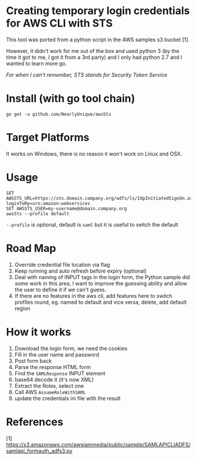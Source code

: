 # Creating temporary login credentials for AWS CLI with STS

This tool was ported from a python script in the AWS samples s3 bucket [1].

However, it didn't work for me out of the box and used python 3 (by the time it got to me, I got it from a 3rd party) and I only had python 2.7 and I wanted to learn more go.

_For when I can't remember, STS stands for Security Token Service_

# Install (with go tool chain)

```
go get -u github.com/NearlyUnique/awsSts
```

# Target Platforms

It works on Windows, there is no reason it won't work on Linux and OSX.

# Usage

```
SET AWSSTS_URL=https://sts.domain.company.org/adfs/ls/IdpInitiatedSignOn.aspx?loginToRp=urn:amazon:webservices
SET AWSSTS_USER=my-username@domain.company.org
awsSts --profile default
```

`--profile` is optional, default is `saml` but it is useful to seitch the default

# Road Map
1. Override credential file location via flag
1. Keep running and auto refresh before expiry (optional)
1. Deal with naming of INPUT tags in the login form, the Python sample did some work in this area, I want to improve the guessing ability and allow the user to define it if we can't guess.
1. If there are no features in the aws cli, add features here to switch profiles round, eg. named to default and vice versa, delete, add default region

# How it works

1. Download the login form, we need the cookies
1. Fill in the user name and password
1. Post form back
1. Parse the response HTML form
1. Find the `SAMLResponse` INPUT element
1. base64 decode it (it's now XML)
1. Extract the Roles, select one
1. Call AWS `AssumeRoleWithSAML`
1. update the credentials ini file with the result

# References

[1] https://s3.amazonaws.com/awsiammedia/public/sample/SAMLAPICLIADFS/samlapi_formauth_adfs3.py
